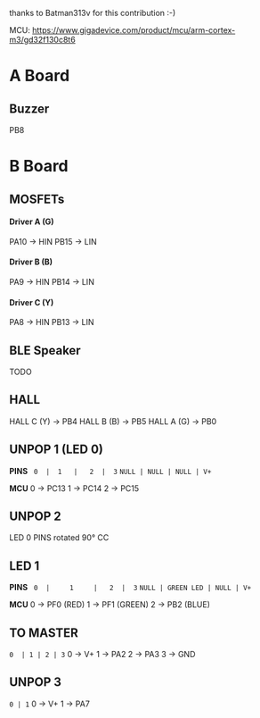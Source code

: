 thanks to Batman313v for this contribution :-)

MCU: https://www.gigadevice.com/product/mcu/arm-cortex-m3/gd32f130c8t6


# A Board
## Buzzer
PB8

# B Board
## MOSFETs
#### Driver A (G)
PA10 -> HIN
PB15 -> LIN

#### Driver B (B)
PA9   -> HIN
PB14 -> LIN

#### Driver C (Y)
PA8   -> HIN
PB13 -> LIN


## BLE Speaker
TODO

## HALL
HALL C (Y) -> PB4
HALL B (B) -> PB5
HALL A (G) -> PB0

## UNPOP 1 (LED 0)
**PINS**
`  0  |  1   |   2  |  3 `
`NULL | NULL | NULL | V+`

**MCU**
0 -> PC13
1 -> PC14
2 -> PC15

## UNPOP 2
LED 0 PINS rotated 90° CC

## LED 1
**PINS**
`  0  |     1     |   2  |  3 `
`NULL | GREEN LED | NULL | V+`

**MCU**
0 -> PF0 (RED)
1 -> PF1 (GREEN)
2 -> PB2 (BLUE)

## TO MASTER
` 0  | 1 | 2 | 3 `
0 -> V+
1 -> PA2
2 -> PA3
3 -> GND

## UNPOP 3
` 0 | 1 `
0 -> V+
1 -> PA7
